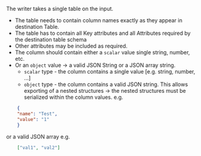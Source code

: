 The writer takes a single table on the input.

- The table needs to contain column names exactly as they appear in destination Table.
- The table has to contain all Key attributes and all Attributes required by the destination table schema
- Other attributes may be included as required.
- The column should contain either a `scalar` value single string, number, etc. 
- Or an `object` value -> a valid JSON String or a JSON array string.
    - `scalar` type - the column contains a single value [e.g. string, number, ...]
    - `object` type - the column contains a valid JSON string. This allows exporting of a nested structures -> 
the nested structures must be serialized within the column values. e.g. 

```json
    {
    "name": "Test",
    "value": "1"
    }
```
or a valid JSON array e.g. 

```json
    ["val1", "val2"]
```

  